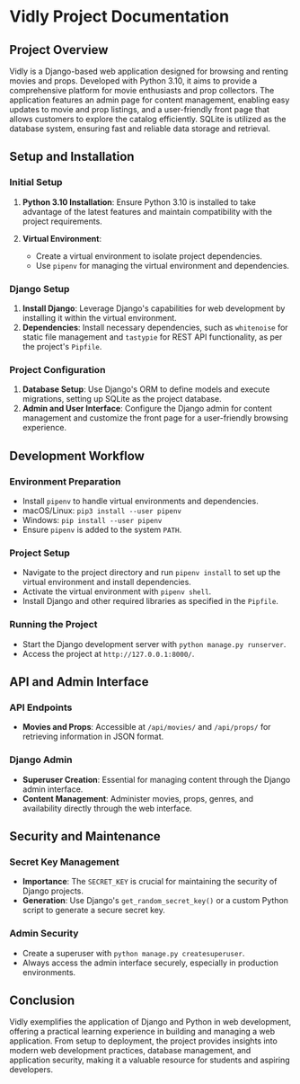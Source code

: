 # Vidly Project Documentation

## Project Overview

Vidly is a Django-based web application designed for browsing and renting movies and props. Developed with Python 3.10, it aims to provide a comprehensive platform for movie enthusiasts and prop collectors. The application features an admin page for content management, enabling easy updates to movie and prop listings, and a user-friendly front page that allows customers to explore the catalog efficiently. SQLite is utilized as the database system, ensuring fast and reliable data storage and retrieval.

## Setup and Installation

### Initial Setup

1. **Python 3.10 Installation**: Ensure Python 3.10 is installed to take advantage of the latest features and maintain compatibility with the project requirements.

2. **Virtual Environment**:
   - Create a virtual environment to isolate project dependencies.
   - Use `pipenv` for managing the virtual environment and dependencies.

### Django Setup

1. **Install Django**: Leverage Django's capabilities for web development by installing it within the virtual environment.
2. **Dependencies**: Install necessary dependencies, such as `whitenoise` for static file management and `tastypie` for REST API functionality, as per the project's `Pipfile`.

### Project Configuration

1. **Database Setup**: Use Django's ORM to define models and execute migrations, setting up SQLite as the project database.
2. **Admin and User Interface**: Configure the Django admin for content management and customize the front page for a user-friendly browsing experience.

## Development Workflow

### Environment Preparation

- Install `pipenv` to handle virtual environments and dependencies.
- macOS/Linux: `pip3 install --user pipenv`
- Windows: `pip install --user pipenv`
- Ensure `pipenv` is added to the system `PATH`.

### Project Setup

- Navigate to the project directory and run `pipenv install` to set up the virtual environment and install dependencies.
- Activate the virtual environment with `pipenv shell`.
- Install Django and other required libraries as specified in the `Pipfile`.

### Running the Project

- Start the Django development server with `python manage.py runserver`.
- Access the project at `http://127.0.0.1:8000/`.

## API and Admin Interface

### API Endpoints

- **Movies and Props**: Accessible at `/api/movies/` and `/api/props/` for retrieving information in JSON format.

### Django Admin

- **Superuser Creation**: Essential for managing content through the Django admin interface.
- **Content Management**: Administer movies, props, genres, and availability directly through the web interface.

## Security and Maintenance

### Secret Key Management

- **Importance**: The `SECRET_KEY` is crucial for maintaining the security of Django projects.
- **Generation**: Use Django's `get_random_secret_key()` or a custom Python script to generate a secure secret key.

### Admin Security

- Create a superuser with `python manage.py createsuperuser`.
- Always access the admin interface securely, especially in production environments.

## Conclusion

Vidly exemplifies the application of Django and Python in web development, offering a practical learning experience in building and managing a web application. From setup to deployment, the project provides insights into modern web development practices, database management, and application security, making it a valuable resource for students and aspiring developers.
